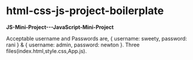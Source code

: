 # html-css-js-project-boilerplate

**JS-Mini-Project---JavaScript-Mini-Project**

Acceptable username and Passwords are, { username: sweety, password: rani } & { username: admin, password: newton }.
Three files(index.html,style.css,App.js).
